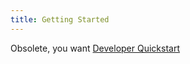 ```yaml
---
title: Getting Started
---
```


Obsolete, you want [Developer Quickstart](../platform/dev-quickstart.md)

